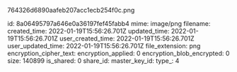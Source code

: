 764326d6890aafeb207acc1ecb254f0c.png

id: 8a06495797a646e0a36197fef45fabb4
mime: image/png
filename: 
created_time: 2022-01-19T15:56:26.701Z
updated_time: 2022-01-19T15:56:26.701Z
user_created_time: 2022-01-19T15:56:26.701Z
user_updated_time: 2022-01-19T15:56:26.701Z
file_extension: png
encryption_cipher_text: 
encryption_applied: 0
encryption_blob_encrypted: 0
size: 140899
is_shared: 0
share_id: 
master_key_id: 
type_: 4